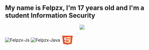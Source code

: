 ## My name is Felpzx, I'm 17 years old and I'm a student Information Security
 <div>
 
<div align="center">
<img src="https://cdn.discordapp.com/attachments/876900921022480427/888638904104792084/static_1.png" width="800px" />
</div>


</div>
<div style="display: inline_block"><br>
  <img align="center" alt="Felpzx-Js" height="30" width="70" src="https://camo.githubusercontent.com/9d07c04bdd98c662d5df9d4e1cc1de8446ffeaebca330feb161f1fb8e1188204/68747470733a2f2f696d672e736869656c64732e696f2f62616467652f4a6176615363726970742d4637444631453f7374796c653d666f722d7468652d6261646765266c6f676f3d6a617661736372697074266c6f676f436f6c6f723d626c61636b">
  <img align="center" alt="Felpzx-Java" height="30" width="70" src="https://camo.githubusercontent.com/771cc18a712bf9edb0925a86164c34b0d803c4d9177dd4467eff7b777109c723/68747470733a2f2f696d672e736869656c64732e696f2f62616467652f4a6176612d4544384230303f7374796c653d666f722d7468652d6261646765266c6f676f3d6a617661266c6f676f436f6c6f723d7768697465">
  <img align="center" alt="Felpzx-HTML" height="30" width="40" src="https://raw.githubusercontent.com/devicons/devicon/master/icons/html5/html5-original.svg">
</div>
 
